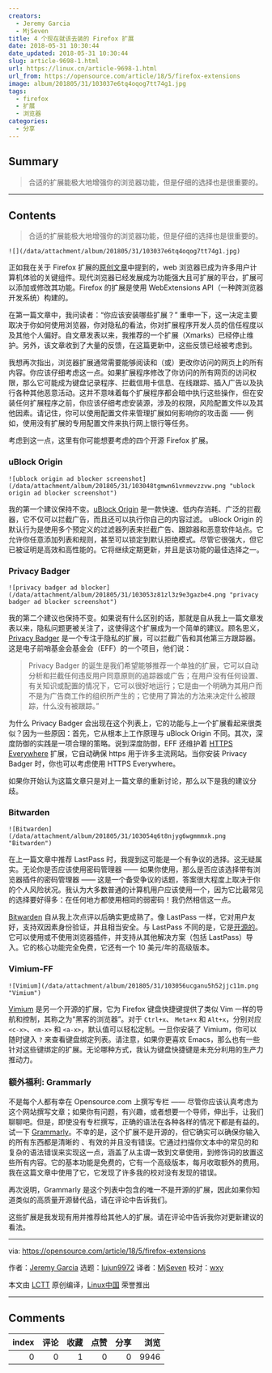 ```yaml
---
creators:
  - Jeremy Garcia
  - MjSeven
title: 4 个现在就该去装的 Firefox 扩展
date: 2018-05-31 10:30:44
date_updated: 2018-05-31 10:30:44
slug: article-9698-1.html
url: https://linux.cn/article-9698-1.html
url_from: https://opensource.com/article/18/5/firefox-extensions
image: album/201805/31/103037e6tq4oqog7tt74g1.jpg
tags:
  - firefox
  - 扩展
  - 浏览器
categories:
  - 分享
---
```


## Summary

> 合适的扩展能极大地增强你的浏览器功能，但是仔细的选择也是很重要的。

***

<!-- more -->

## Contents

> 
> 合适的扩展能极大地增强你的浏览器功能，但是仔细的选择也是很重要的。
> 
> 
> 

`![](/data/attachment/album/201805/31/103037e6tq4oqog7tt74g1.jpg)`

正如我在关于 Firefox 扩展的[原创文章](https://opensource.com/article/18/1/top-5-firefox-extensions)中提到的，web 浏览器已成为许多用户计算机体验的关键组件。现代浏览器已经发展成为功能强大且可扩展的平台，扩展可以添加或修改其功能。Firefox 的扩展是使用 WebExtensions API（一种跨浏览器开发系统）构建的。

在第一篇文章中，我问读者：“你应该安装哪些扩展？” 重申一下，这一决定主要取决于你如何使用浏览器，你对隐私的看法，你对扩展程序开发人员的信任程度以及其他个人偏好。自文章发表以来，我推荐的一个扩展（Xmarks）已经停止维护。另外，该文章收到了大量的反馈，在这篇更新中，这些反馈已经被考虑到。

我想再次指出，浏览器扩展通常需要能够阅读和（或）更改你访问的网页上的所有内容。你应该仔细考虑这一点。如果扩展程序修改了你访问的所有网页的访问权限，那么它可能成为键盘记录程序、拦截信用卡信息、在线跟踪、插入广告以及执行各种其他恶意活动。这并不意味着每个扩展程序都会暗中执行这些操作，但在安装任何扩展程序之前，你应该仔细考虑安装源，涉及的权限，风险配置文件以及其他因素。请记住，你可以使用配置文件来管理扩展如何影响你的攻击面 —— 例如，使用没有扩展的专用配置文件来执行网上银行等任务。

考虑到这一点，这里有你可能想要考虑的四个开源 Firefox 扩展。

### uBlock Origin

`![ublock origin ad blocker screenshot](/data/attachment/album/201805/31/103048tgmwn61vnmevzzvw.png "ublock origin ad blocker screenshot")`

我的第一个建议保持不变。[uBlock Origin](https://addons.mozilla.org/en-US/firefox/addon/ublock-origin/) 是一款快速、低内存消耗、广泛的拦截器，它不仅可以拦截广告，而且还可以执行你自己的内容过滤。 uBlock Origin 的默认行为是使用多个预定义的过滤器列表来拦截广告、跟踪器和恶意软件站点。它允许你任意添加列表和规则，甚至可以锁定到默认拒绝模式。尽管它很强大，但它已被证明是高效和高性能的。它将继续定期更新，并且是该功能的最佳选择之一。

### Privacy Badger

`![privacy badger ad blocker](/data/attachment/album/201805/31/103053z81zl3z9e3gazbe4.png "privacy badger ad blocker screenshot")`

我的第二个建议也保持不变。如果说有什么区别的话，那就是自从我上一篇文章发表以来，隐私问题更被关注了，这使得这个扩展成为一个简单的建议。顾名思义，[Privacy Badger](https://www.eff.org/privacybadger) 是一个专注于隐私的扩展，可以拦截广告和其他第三方跟踪器。这是电子前哨基金会基金会（EFF）的一个项目，他们说：

> 
> Privacy Badger 的诞生是我们希望能够推荐一个单独的扩展，它可以自动分析和拦截任何违反用户同意原则的追踪器或广告；在用户没有任何设置、有关知识或配置的情况下，它可以很好地运行；它是由一个明确为其用户而不是为广告商工作的组织所产生的；它使用了算法的方法来决定什么被跟踪，什么没有被跟踪。”
> 
> 
> 

为什么 Privacy Badger 会出现在这个列表上，它的功能与上一个扩展看起来很类似？因为一些原因：首先，它从根本上工作原理与 uBlock Origin 不同。其次，深度防御的实践是一项合理的策略。说到深度防御，EFF 还维护着 [HTTPS Everywhere](https://www.eff.org/https-everywhere) 扩展，它自动确保 https 用于许多主流网站。当你安装 Privacy Badger 时，你也可以考虑使用 HTTPS Everywhere。

如果你开始认为这篇文章只是对上一篇文章的重新讨论，那么以下是我的建议分歧。

### Bitwarden

`![Bitwarden](/data/attachment/album/201805/31/103054q6t8njyg6wgmmmxk.png "Bitwarden")`

在上一篇文章中推荐 LastPass 时，我提到这可能是一个有争议的选择。这无疑属实。无论你是否应该使用密码管理器 —— 如果你使用，那么是否应该选择带有浏览器插件的密码管理器 —— 这是一个备受争议的话题，答案很大程度上取决于你的个人风险状况。我认为大多数普通的计算机用户应该使用一个，因为它比最常见的选择要好得多：在任何地方都使用相同的弱密码！我仍然相信这一点。

[Bitwarden](https://bitwarden.com/) 自从我上次点评以后确实更成熟了。像 LastPass 一样，它对用户友好，支持双因素身份验证，并且相当安全。与 LastPass 不同的是，它是[开源的](https://github.com/bitwarden)。它可以使用或不使用浏览器插件，并支持从其他解决方案（包括 LastPass）导入。它的核心功能完全免费，它还有一个 10 美元/年的高级版本。

### Vimium-FF

`![Vimium](/data/attachment/album/201805/31/103056ucganu5h52jjc11m.png "Vimium")`

[Vimium](https://addons.mozilla.org/en-US/firefox/addon/vimium-ff/) 是另一个开源的扩展，它为 Firefox 键盘快捷键提供了类似 Vim 一样的导航和控制，其称之为“黑客的浏览器”。对于 `Ctrl+x`、 `Meta+x` 和 `Alt+x`，分别对应 `<c-x>`、`<m-x>` 和 `<a-x>`，默认值可以轻松定制。一旦你安装了 Vimium，你可以随时键入 `?` 来查看键盘绑定列表。请注意，如果你更喜欢 Emacs，那么也有一些针对这些键绑定的扩展。无论哪种方式，我认为键盘快捷键是未充分利用的生产力推动力。

### 额外福利: Grammarly

不是每个人都有幸在 Opensource.com 上撰写专栏 —— 尽管你应该认真考虑为这个网站撰写文章；如果你有问题，有兴趣，或者想要一个导师，伸出手，让我们聊聊吧。但是，即使没有专栏撰写，正确的语法在各种各样的情况下都是有益的。试一下 [Grammarly](https://www.grammarly.com/)。不幸的是，这个扩展不是开源的，但它确实可以确保你输入的所有东西都是清晰的 、有效的并且没有错误。它通过扫描你文本中的常见的和复杂的语法错误来实现这一点，涵盖了从主谓一致到文章使用，到修饰词的放置这些所有内容。它的基本功能是免费的，它有一个高级版本，每月收取额外的费用。我在这篇文章中使用了它，它发现了许多我的校对没有发现的错误。

再次说明，Grammarly 是这个列表中包含的唯一不是开源的扩展，因此如果你知道类似的高质量开源替代品，请在评论中告诉我们。

这些扩展是我发现有用并推荐给其他人的扩展。请在评论中告诉我你对更新建议的看法。

---

via: <https://opensource.com/article/18/5/firefox-extensions>

作者：[Jeremy Garcia](https://opensource.com/users/jeremy-garcia) 选题：[lujun9972](https://github.com/lujun9972) 译者：[MjSeven](https://github.com/MjSeven) 校对：[wxy](https://github.com/wxy)

本文由 [LCTT](https://github.com/LCTT/TranslateProject) 原创编译，[Linux中国](https://linux.cn/) 荣誉推出

***

## Comments


|   index |   评论 |   收藏 |   点赞 |   分享 |   浏览 |
|--------:|-------:|-------:|-------:|-------:|-------:|
|       0 |      0 |      1 |      0 |      0 |   9946 |
